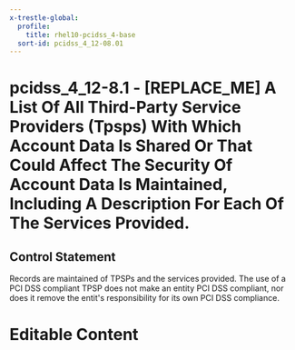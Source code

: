 ```yaml
---
x-trestle-global:
  profile:
    title: rhel10-pcidss_4-base
  sort-id: pcidss_4_12-08.01
---
```


# pcidss_4_12-8.1 - \[REPLACE_ME\] A List Of All Third-Party Service Providers (Tpsps) With Which Account Data Is Shared Or That Could Affect The Security Of Account Data Is Maintained, Including A Description For Each Of The Services Provided.

## Control Statement

Records are maintained of TPSPs and the services provided. The use of a PCI DSS compliant
TPSP does not make an entity PCI DSS compliant, nor does it remove the entit's
responsibility for its own PCI DSS compliance.

# Editable Content

<!-- Make additions and edits below -->
<!-- The above represents the contents of the control as received by the profile, prior to additions. -->
<!-- If the profile makes additions to the control, they will appear below. -->
<!-- The above markdown may not be edited but you may edit the content below, and/or introduce new additions to be made by the profile. -->
<!-- If there is a yaml header at the top, parameter values may be edited. Use --set-parameters to incorporate the changes during assembly. -->
<!-- The content here will then replace what is in the profile for this control, after running profile-assemble. -->
<!-- The current profile has no added parts for this control, but you may add new ones here. -->
<!-- Each addition must have a heading either of the form ## Control my_addition_name -->
<!-- or ## Part a. (where the a. refers to one of the control statement labels.) -->
<!-- "## Control" parts are new parts added after the statement part. -->
<!-- "## Part" parts are new parts added into the top-level statement part with that label. -->
<!-- Subparts may be added with nested hash levels of the form ### My Subpart Name -->
<!-- underneath the parent ## Control or ## Part being added -->
<!-- See https://oscal-compass.github.io/compliance-trestle/tutorials/ssp_profile_catalog_authoring/ssp_profile_catalog_authoring for guidance. -->
